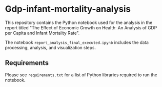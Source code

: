 # Gdp-infant-mortality-analysis

This repository contains the Python notebook used for the analysis in the report titled "The Effect of Economic Growth on Health: An Analysis of GDP per Capita and Infant Mortality Rate".

The notebook `report_analysis_final_executed.ipynb` includes the data processing, analysis, and visualization steps.

## Requirements

Please see `requirements.txt` for a list of Python libraries required to run the notebook.
